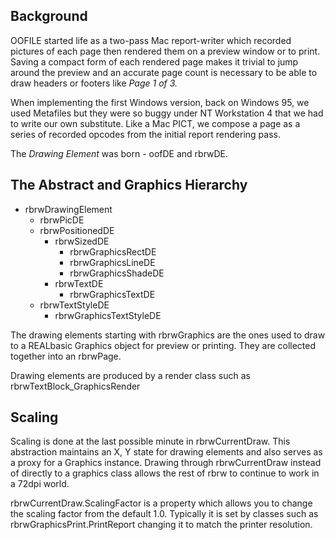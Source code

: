 ## Background ##
OOFILE started life as a two-pass Mac report-writer which recorded pictures of each page then rendered them on a preview window or to print. Saving a compact form of each rendered page makes it trivial to jump around the preview and an accurate page count is necessary to be able to draw headers or footers like _Page 1 of 3._

When implementing the first Windows version, back on Windows 95, we used Metafiles but they were so buggy under NT Workstation 4 that we had to write our own substitute. Like a Mac PICT, we compose a page as a series of recorded opcodes from the initial report rendering pass.

The _Drawing Element_ was born - oofDE and rbrwDE.

## The Abstract and Graphics Hierarchy ##

  * rbrwDrawingElement
    * rbrwPicDE
    * rbrwPositionedDE
      * rbrwSizedDE
        * rbrwGraphicsRectDE
        * rbrwGraphicsLineDE
        * rbrwGraphicsShadeDE
      * rbrwTextDE
        * rbrwGraphicsTextDE
    * rbrwTextStyleDE
      * rbrwGraphicsTextStyleDE

The drawing elements starting with rbrwGraphics are the ones used to draw to a REALbasic Graphics object for preview or printing. They are collected together into an rbrwPage.

Drawing elements are produced by a render class such as rbrwTextBlock\_GraphicsRender


## Scaling ##
Scaling is done at the last possible minute in rbrwCurrentDraw. This abstraction maintains an X, Y state for drawing elements and also serves as a proxy for a Graphics instance. Drawing through rbrwCurrentDraw instead of directly to a graphics class allows the rest of rbrw to continue to work in a 72dpi world.

rbrwCurrentDraw.ScalingFactor is a property which allows you to change the scaling factor from the default 1.0. Typically it is set by classes such as rbrwGraphicsPrint.PrintReport changing it to match the printer resolution.